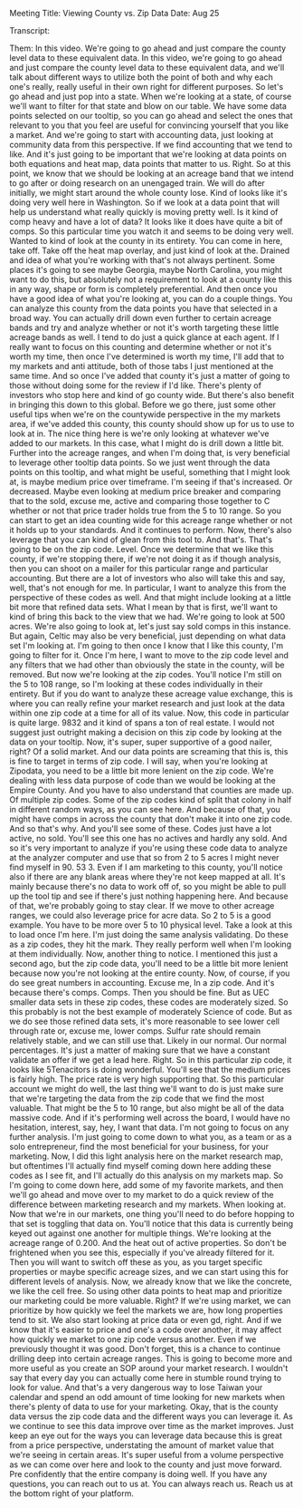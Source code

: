 Meeting Title: Viewing County vs. Zip Data
Date: Aug 25

Transcript:
 
Them: In this video. We're going to go ahead and just compare the county level data to these equivalent data. In this video, we're going to go ahead and just compare the county level data to these equivalent data, and we'll talk about different ways to utilize both the point of both and why each one's really, really useful in their own right for different purposes. So let's go ahead and just pop into a state. When we're looking at a state, of course we'll want to filter for that state and blow on our table. We have some data points selected on our tooltip, so you can go ahead and select the ones that relevant to you that you feel are useful for convincing yourself that you like a market. And we're going to start with accounting data, just looking at community data from this perspective. If we find accounting that we tend to like. And it's just going to be important that we're looking at data points on both equations and heat map, data points that matter to us. Right. So at this point, we know that we should be looking at an acreage band that we intend to go after or doing research on an unengaged train. We will do after initially, we might start around the whole county lose. Kind of looks like it's doing very well here in Washington. So if we look at a data point that will help us understand what really quickly is moving pretty well. Is it kind of comp heavy and have a lot of data? It looks like it does have quite a bit of comps. So this particular time you watch it and seems to be doing very well. Wanted to kind of look at the county in its entirety. You can come in here, take off. Take off the heat map overlay, and just kind of look at the. Drained and idea of what you're working with that's not always pertinent. Some places it's going to see maybe Georgia, maybe North Carolina, you might want to do this, but absolutely not a requirement to look at a county like this in any way, shape or form is completely preferential. And then once you have a good idea of what you're looking at, you can do a couple things. You can analyze this county from the data points you have that selected in a broad way. You can actually drill down even further to certain acreage bands and try and analyze whether or not it's worth targeting these little acreage bands as well. I tend to do just a quick glance at each agent. If I really want to focus on this counting and determine whether or not it's worth my time, then once I've determined is worth my time, I'll add that to my markets and anti attitude, both of those tabs I just mentioned at the same time. And so once I've added that county it's just a matter of going to those without doing some for the review if I'd like. There's plenty of investors who stop here and kind of go county wide. But there's also benefit in bringing this down to this global. Before we go there, just some other useful tips when we're on the countywide perspective in the my markets area, if we've added this county, this county should show up for us to use to look at in. The nice thing here is we're only looking at whatever we've added to our markets. In this case, what I might do is drill down a little bit. Further into the acreage ranges, and when I'm doing that, is very beneficial to leverage other tooltip data points. So we just went through the data points on this tooltip, and what might be useful, something that I might look at, is maybe medium price over timeframe. I'm seeing if that's increased. Or decreased. Maybe even looking at medium price breaker and comparing that to the sold, excuse me, active and comparing those together to C whether or not that price trader holds true from the 5 to 10 range. So you can start to get an idea counting wide for this acreage range whether or not it holds up to your standards. And it continues to perform. Now, there's also leverage that you can kind of glean from this tool to. And that's. That's going to be on the zip code. Level. Once we determine that we like this county, if we're stopping there, if we're not doing it as if though analysis, then you can shoot on a mailer for this particular range and particular accounting. But there are a lot of investors who also will take this and say, well, that's not enough for me. In particular, I want to analyze this from the perspective of these codes as well. And that might include looking at a little bit more that refined data sets. What I mean by that is first, we'll want to kind of bring this back to the view that we had. We're going to look at 500 acres. We're also going to look at, let's just say sold comps in this instance. But again, Celtic may also be very beneficial, just depending on what data set I'm looking at. I'm going to then once I know that I like this county, I'm going to filter for it. Once I'm here, I want to move to the zip code level and any filters that we had other than obviously the state in the county, will be removed. But now we're looking at the zip codes. You'll notice I'm still on the 5 to 108 range, so I'm looking at these codes individually in their entirety. But if you do want to analyze these acreage value exchange, this is where you can really refine your market research and just look at the data within one zip code at a time for all of its value. Now, this code in particular is quite large. 9832 and it kind of spans a ton of real estate. I would not suggest just outright making a decision on this zip code by looking at the data on your tooltip. Now, it's super, super supportive of a good nailer, right? Of a solid market. And our data points are screaming that this is, this is fine to target in terms of zip code. I will say, when you're looking at Zipodata, you need to be a little bit more lenient on the zip code. We're dealing with less data purpose of code than we would be looking at the Empire County. And you have to also understand that counties are made up. Of multiple zip codes. Some of the zip codes kind of split that colony in half in different random ways, as you can see here. And because of that, you might have comps in across the county that don't make it into one zip code. And so that's why. And you'll see some of these. Codes just have a lot active, no sold. You'll see this one has no actives and hardly any sold. And so it's very important to analyze if you're using these code data to analyze at the analyzer computer and use that so from 2 to 5 acres I might never find myself in 90. 53 3. Even if I am marketing to this county, you'll notice also if there are any blank areas where they're not keep mapped at all. It's mainly because there's no data to work off of, so you might be able to pull up the tool tip and see if there's just nothing happening here. And because of that, we're probably going to stay clear. If we move to other acreage ranges, we could also leverage price for acre data. So 2 to 5 is a good example. You have to be more over 5 to 10 physical level. Take a look at this to load once I'm here. I'm just doing the same analysis validating. Do these as a zip codes, they hit the mark. They really perform well when I'm looking at them individually. Now, another thing to notice. I mentioned this just a second ago, but the zip code data, you'll need to be a little bit more lenient because now you're not looking at the entire county. Now, of course, if you do see great numbers in accounting. Excuse me, In a zip code. And it's because there's comps. Comps. Then you should be fine. But as UEC smaller data sets in these zip codes, these codes are moderately sized. So this probably is not the best example of moderately Science of code. But as we do see those refined data sets, it's more reasonable to see lower cell through rate or, excuse me, lower comps. Sulfur rate should remain relatively stable, and we can still use that. Likely in our normal. Our normal percentages. It's just a matter of making sure that we have a constant validate an offer if we get a lead here. Right. So in this particular zip code, it looks like 5Tenacitors is doing wonderful. You'll see that the medium prices is fairly high. The price rate is very high supporting that. So this particular account we might do well, the last thing we'll want to do is just make sure that we're targeting the data from the zip code that we find the most valuable. That might be the 5 to 10 range, but also might be all of the data massive code. And if it's performing well across the board, I would have no hesitation, interest, say, hey, I want that data. I'm not going to focus on any further analysis. I'm just going to come down to what you, as a team or as a solo entrepreneur, find the most beneficial for your business, for your marketing. Now, I did this light analysis here on the market research map, but oftentimes I'll actually find myself coming down here adding these codes as I see fit, and I'll actually do this analysis on my markets map. So I'm going to come down here, add some of my favorite markets, and then we'll go ahead and move over to my market to do a quick review of the difference between marketing research and my markets. When looking at. Now that we're in our markets, one thing you'll need to do before hopping to that set is toggling that data on. You'll notice that this data is currently being keyed out against one another for multiple things. We're looking at the acreage range of 0.200. And the heat out of active properties. So don't be frightened when you see this, especially if you've already filtered for it. Then you will want to switch off these as you, as you target specific properties or maybe specific acreage sizes, and we can start using this for different levels of analysis. Now, we already know that we like the concrete, we like the cell free. So using other data points to heat map and prioritize our marketing could be more valuable. Right? If we're using market, we can prioritize by how quickly we feel the markets we are, how long properties tend to sit. We also start looking at price data or even gd, right. And if we know that it's easier to price and one's a code over another, it may affect how quickly we market to one zip code versus another. Even if we previously thought it was good. Don't forget, this is a chance to continue drilling deep into certain acreage ranges. This is going to become more and more useful as you create an SOP around your market research. I wouldn't say that every day you can actually come here in stumble round trying to look for value. And that's a very dangerous way to lose Taiwan your calendar and spend an odd amount of time looking for new markets when there's plenty of data to use for your marketing. Okay, that is the county data versus the zip code data and the different ways you can leverage it. As we continue to see this data improve over time as the market improves. Just keep an eye out for the ways you can leverage data because this is great from a price perspective, understating the amount of market value that we're seeing in certain areas. It's super useful from a volume perspective as we can come over here and look to the county and just move forward. Pre confidently that the entire company is doing well. If you have any questions, you can reach out to us at. You can always reach us. Reach us at the bottom right of your platform. 